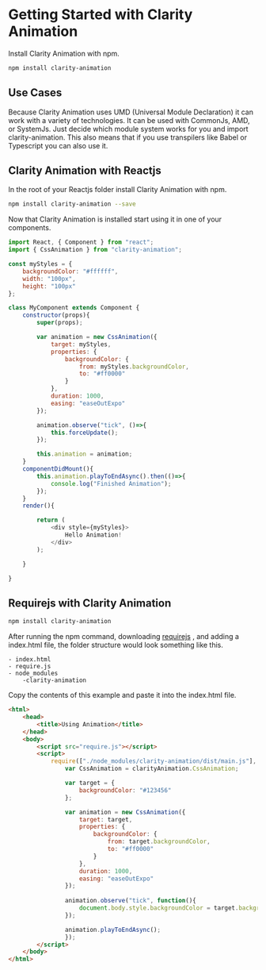 Getting Started with Clarity Animation
===

Install Clarity Animation with npm.
```bash
npm install clarity-animation
```
## Use Cases
Because Clarity Animation uses UMD (Universal Module Declaration) it can work
with a variety of technologies. It can be used with CommonJs, AMD, or SystemJs. Just 
decide which module system works for you and import clarity-animation. This also 
means that if you use transpilers like Babel or Typescript you can also use it.

## Clarity Animation with Reactjs
In the root of your Reactjs folder install Clarity Animation with npm. 
```bash
npm install clarity-animation --save
```
Now that Clarity Animation is installed start using it in one of your components.
```js
import React, { Component } from "react";
import { CssAnimation } from "clarity-animation";

const myStyles = {
    backgroundColor: "#ffffff",
    width: "100px",
    height: "100px"
};

class MyComponent extends Component {
    constructor(props){
        super(props);

        var animation = new CssAnimation({
            target: myStyles,
            properties: {
                backgroundColor: {
                    from: myStyles.backgroundColor,
                    to: "#ff0000"
                }
            },
            duration: 1000,
            easing: "easeOutExpo"
        });

        animation.observe("tick", ()=>{
            this.forceUpdate();
        });

        this.animation = animation;
    }
    componentDidMount(){
        this.animation.playToEndAsync().then(()=>{
            console.log("Finished Animation");
        });
    }
    render(){

        return (
            <div style={myStyles}>
                Hello Animation!
            </div>            
        );

    }

}
```

## Requirejs with Clarity Animation
```bash
npm install clarity-animation
```

After running the npm command, downloading [requirejs](http://requirejs.org/docs/download.html)
, and adding a index.html file, the folder structure would look something like this.

    - index.html
    - require.js
    - node_modules
        -clarity-animation
        
Copy the contents of this example and paste it into the index.html file.

```html
<html>
    <head>
        <title>Using Animation</title>
    </head>
    <body>
        <script src="require.js"></script>
        <script>
            require(["./node_modules/clarity-animation/dist/main.js"], function(clarityAnimation){
                var CssAnimation = clarityAnimation.CssAnimation;

                var target = {
                    backgroundColor: "#123456"
                };

                var animation = new CssAnimation({
                    target: target,
                    properties: {
                        backgroundColor: {
                            from: target.backgroundColor,
                            to: "#ff0000"
                        }
                    },
                    duration: 1000,
                    easing: "easeOutExpo"
                });
                                    
                animation.observe("tick", function(){
                    document.body.style.backgroundColor = target.backgroundColor;
                });

                animation.playToEndAsync();
                });
        </script>
    </body>
</html>
```



